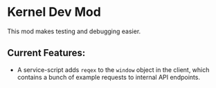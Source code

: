 # Kernel Dev Mod

This mod makes testing and debugging easier.

## Current Features:
- A service-script adds `reqex` to the `window` object in the client,
  which contains a bunch of example requests to internal API endpoints.
